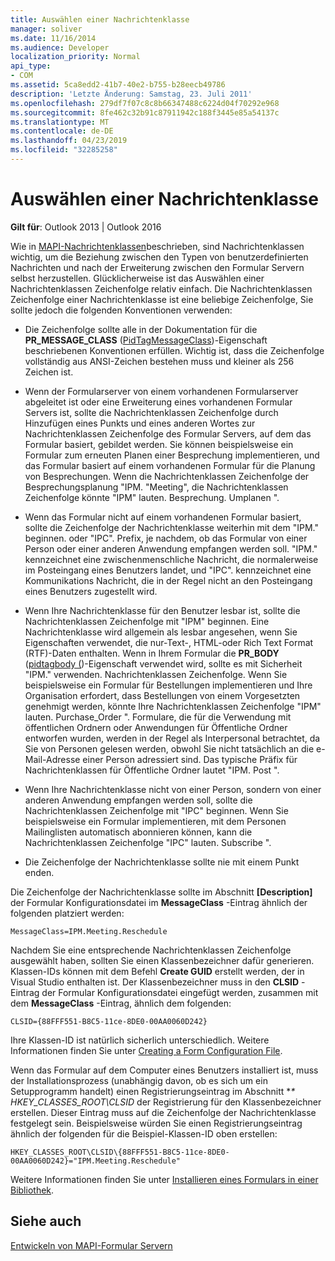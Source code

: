 ```yaml
---
title: Auswählen einer Nachrichtenklasse
manager: soliver
ms.date: 11/16/2014
ms.audience: Developer
localization_priority: Normal
api_type:
- COM
ms.assetid: 5ca8edd2-41b7-40e2-b755-b28eecb49786
description: 'Letzte Änderung: Samstag, 23. Juli 2011'
ms.openlocfilehash: 279df7f07c8c8b66347488c6224d04f70292e968
ms.sourcegitcommit: 8fe462c32b91c87911942c188f3445e85a54137c
ms.translationtype: MT
ms.contentlocale: de-DE
ms.lasthandoff: 04/23/2019
ms.locfileid: "32285258"
---
```

# <a name="choosing-a-message-class"></a>Auswählen einer Nachrichtenklasse

  
  
**Gilt für**: Outlook 2013 | Outlook 2016 
  
Wie in [MAPI-Nachrichtenklassen](mapi-message-classes.md)beschrieben, sind Nachrichtenklassen wichtig, um die Beziehung zwischen den Typen von benutzerdefinierten Nachrichten und nach der Erweiterung zwischen den Formular Servern selbst herzustellen. Glücklicherweise ist das Auswählen einer Nachrichtenklassen Zeichenfolge relativ einfach. Die Nachrichtenklassen Zeichenfolge einer Nachrichtenklasse ist eine beliebige Zeichenfolge, Sie sollte jedoch die folgenden Konventionen verwenden:
  
- Die Zeichenfolge sollte alle in der Dokumentation für die **PR_MESSAGE_CLASS** ([PidTagMessageClass](pidtagmessageclass-canonical-property.md))-Eigenschaft beschriebenen Konventionen erfüllen. Wichtig ist, dass die Zeichenfolge vollständig aus ANSI-Zeichen bestehen muss und kleiner als 256 Zeichen ist.
    
- Wenn der Formularserver von einem vorhandenen Formularserver abgeleitet ist oder eine Erweiterung eines vorhandenen Formular Servers ist, sollte die Nachrichtenklassen Zeichenfolge durch Hinzufügen eines Punkts und eines anderen Wortes zur Nachrichtenklassen Zeichenfolge des Formular Servers, auf dem das Formular basiert, gebildet werden. Sie können beispielsweise ein Formular zum erneuten Planen einer Besprechung implementieren, und das Formular basiert auf einem vorhandenen Formular für die Planung von Besprechungen. Wenn die Nachrichtenklassen Zeichenfolge der Besprechungsplanung "IPM. "Meeting", die Nachrichtenklassen Zeichenfolge könnte "IPM" lauten. Besprechung. Umplanen ".
    
- Wenn das Formular nicht auf einem vorhandenen Formular basiert, sollte die Zeichenfolge der Nachrichtenklasse weiterhin mit dem "IPM." beginnen. oder "IPC". Prefix, je nachdem, ob das Formular von einer Person oder einer anderen Anwendung empfangen werden soll. "IPM." kennzeichnet eine zwischenmenschliche Nachricht, die normalerweise im Posteingang eines Benutzers landet, und "IPC". kennzeichnet eine Kommunikations Nachricht, die in der Regel nicht an den Posteingang eines Benutzers zugestellt wird.
    
- Wenn Ihre Nachrichtenklasse für den Benutzer lesbar ist, sollte die Nachrichtenklassen Zeichenfolge mit "IPM" beginnen. Eine Nachrichtenklasse wird allgemein als lesbar angesehen, wenn Sie Eigenschaften verwendet, die nur-Text-, HTML-oder Rich Text Format (RTF)-Daten enthalten. Wenn in Ihrem Formular die **PR_BODY** ([pidtagbody (](pidtagbody-canonical-property.md))-Eigenschaft verwendet wird, sollte es mit Sicherheit "IPM." verwenden. Nachrichtenklassen Zeichenfolge. Wenn Sie beispielsweise ein Formular für Bestellungen implementieren und Ihre Organisation erfordert, dass Bestellungen von einem Vorgesetzten genehmigt werden, könnte Ihre Nachrichtenklassen Zeichenfolge "IPM" lauten. Purchase_Order ". Formulare, die für die Verwendung mit öffentlichen Ordnern oder Anwendungen für Öffentliche Ordner entworfen wurden, werden in der Regel als Interpersonal betrachtet, da Sie von Personen gelesen werden, obwohl Sie nicht tatsächlich an die e-Mail-Adresse einer Person adressiert sind. Das typische Präfix für Nachrichtenklassen für Öffentliche Ordner lautet "IPM. Post ". 
    
- Wenn Ihre Nachrichtenklasse nicht von einer Person, sondern von einer anderen Anwendung empfangen werden soll, sollte die Nachrichtenklassen Zeichenfolge mit "IPC" beginnen. Wenn Sie beispielsweise ein Formular implementieren, mit dem Personen Mailinglisten automatisch abonnieren können, kann die Nachrichtenklassen Zeichenfolge "IPC" lauten. Subscribe ".
    
- Die Zeichenfolge der Nachrichtenklasse sollte nie mit einem Punkt enden.
    
Die Zeichenfolge der Nachrichtenklasse sollte im Abschnitt **[Description]** der Formular Konfigurationsdatei im **MessageClass** -Eintrag ähnlich der folgenden platziert werden: 
  
 `MessageClass=IPM.Meeting.Reschedule`
  
Nachdem Sie eine entsprechende Nachrichtenklassen Zeichenfolge ausgewählt haben, sollten Sie einen Klassenbezeichner dafür generieren. Klassen-IDs können mit dem Befehl **Create GUID** erstellt werden, der in Visual Studio enthalten ist. Der Klassenbezeichner muss in den **CLSID** -Eintrag der Formular Konfigurationsdatei eingefügt werden, zusammen mit dem **MessageClass** -Eintrag, ähnlich dem folgenden: 
  
 `CLSID={88FFF551-B8C5-11ce-8DE0-00AA0060D242}`
  
Ihre Klassen-ID ist natürlich sicherlich unterschiedlich. Weitere Informationen finden Sie unter [Creating a Form Configuration File](creating-a-form-configuration-file.md).
  
Wenn das Formular auf dem Computer eines Benutzers installiert ist, muss der Installationsprozess (unabhängig davon, ob es sich um ein Setupprogramm handelt) einen Registrierungseintrag im Abschnitt **\* HKEY_CLASSES_ROOT\CLSID* der Registrierung für den Klassenbezeichner erstellen. Dieser Eintrag muss auf die Zeichenfolge der Nachrichtenklasse festgelegt sein. Beispielsweise würden Sie einen Registrierungseintrag ähnlich der folgenden für die Beispiel-Klassen-ID oben erstellen: 
  
 `HKEY_CLASSES_ROOT\CLSID\{88FFF551-B8C5-11ce-8DE0-00AA0060D242}="IPM.Meeting.Reschedule"`
  
Weitere Informationen finden Sie unter [Installieren eines Formulars in einer Bibliothek](installing-a-form-into-a-library.md).
  
## <a name="see-also"></a>Siehe auch



[Entwickeln von MAPI-Formular Servern](developing-mapi-form-servers.md)

